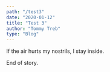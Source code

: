```yaml
---
path: "/test3"
date: "2020-01-12"
title: "Test 3"
author: "Tommy Treb"
type: "Blog"
---
```


If the air hurts my nostrils, I stay inside.

End of story.

